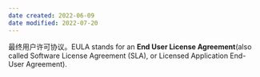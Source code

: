 ```yaml
---
date created: 2022-06-09
date modified: 2022-07-20
---
```


最终用户许可协议。EULA stands for an **End User License Agreement**(also called Software License Agreement (SLA), or Licensed Application End-User Agreement).
